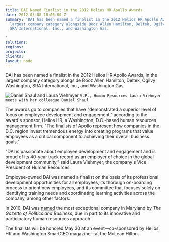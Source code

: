 ```yaml
---
title: DAI Named Finalist in the 2012 Helios HR Apollo Awards
date: 2012-03-08 18:05:00 Z
summary: 'DAI has been named a finalist in the 2012 Helios HR Apollo Awards, in the
  largest company category alongside Booz Allen Hamilton, Deltek, Ogilvy Washington,
  SRA International, Inc., and Washington Gas.

'
solutions: 
regions: 
projects: 
clients: 
layout: node
---
```


DAI has been named a finalist in the 2012 Helios HR Apollo Awards, in the largest company category alongside Booz Allen Hamilton, Deltek, Ogilvy Washington, SRA International, Inc., and Washington Gas.

![Daniel Shaul and Laura Viehmyer][1]
`V.P., Human Resources Laura Viehmyer meets with her colleague Daniel Shaul`

The awards go to companies that have "demonstrated a superior level of focus on employee development and engagement," according to the award's sponsor, Helios HR, a Washington, D.C.-based human resources management firm. "The finalists of Apollo represent how companies in the D.C. region invest tremendous energy into creating programs that value employees as a critical component to achieving their overall business goals."

"DAI is passionate about employee development and engagement and is proud of its 40-year track record as an employer of choice in the global development community," said Laura Viehmyer, the company's Vice President of Human Resources.

Employee-owned DAI was named a finalist on the basis of its professional development opportunities for all employees, its thorough on-boarding process to orient new employees, and its committee that focuses solely on identifying training needs and coordinating learning activities across the company, among other factors.

In 2010, DAI was [named][3] the most exceptional company in Maryland by _The Gazette of Politics and Business_, due in part to its innovative and participatory human resources approach.     

The finalists will be honored May 30 at an event—co-sponsored by Helios HR and Washington SmartCEO magazine—at the McLean Hilton.

[1]: http://dai.com/sites/default/files/pictures/HRTeam.jpg
[3]: ../../news-publications/news/dai-named-most-exceptional-company-maryland
